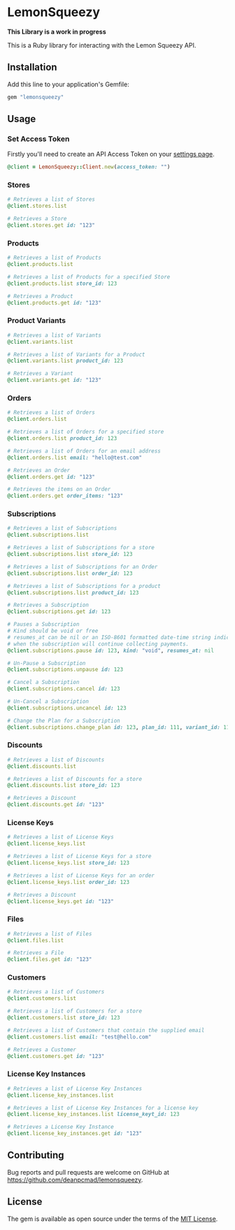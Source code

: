 # LemonSqueezy

**This Library is a work in progress**

This is a Ruby library for interacting with the Lemon Squeezy API.

## Installation

Add this line to your application's Gemfile:

```ruby
gem "lemonsqueezy"
```

## Usage

### Set Access Token

Firstly you'll need to create an API Access Token on your [settings page](https://app.lemonsqueezy.com/settings/api).

```ruby
@client = LemonSqueezy::Client.new(access_token: "")
```

### Stores

```ruby
# Retrieves a list of Stores
@client.stores.list

# Retrieves a Store
@client.stores.get id: "123"
```

### Products

```ruby
# Retrieves a list of Products
@client.products.list

# Retrieves a list of Products for a specified Store
@client.products.list store_id: 123

# Retrieves a Product
@client.products.get id: "123"
```

### Product Variants

```ruby
# Retrieves a list of Variants
@client.variants.list

# Retrieves a list of Variants for a Product
@client.variants.list product_id: 123

# Retrieves a Variant
@client.variants.get id: "123"
```

### Orders

```ruby
# Retrieves a list of Orders
@client.orders.list

# Retrieves a list of Orders for a specified store
@client.orders.list product_id: 123

# Retrieves a list of Orders for an email address
@client.orders.list email: "hello@test.com"

# Retrieves an Order
@client.orders.get id: "123"

# Retrieves the items on an Order
@client.orders.get order_items: "123"
```

### Subscriptions

```ruby
# Retrieves a list of Subscriptions
@client.subscriptions.list

# Retrieves a list of Subscriptions for a store
@client.subscriptions.list store_id: 123

# Retrieves a list of Subscriptions for an Order
@client.subscriptions.list order_id: 123

# Retrieves a list of Subscriptions for a product
@client.subscriptions.list product_id: 123

# Retrieves a Subscription
@client.subscriptions.get id: 123

# Pauses a Subscription
# Kind should be void or free
# resumes_at can be nil or an ISO-8601 formatted date-time string indicating
# when the subscription will continue collecting payments.
@client.subscriptions.pause id: 123, kind: "void", resumes_at: nil

# Un-Pause a Subscription
@client.subscriptions.unpause id: 123

# Cancel a Subscription
@client.subscriptions.cancel id: 123

# Un-Cancel a Subscription
@client.subscriptions.uncancel id: 123

# Change the Plan for a Subscription
@client.subscriptions.change_plan id: 123, plan_id: 111, variant_id: 111
```

### Discounts

```ruby
# Retrieves a list of Discounts
@client.discounts.list

# Retrieves a list of Discounts for a store
@client.discounts.list store_id: 123

# Retrieves a Discount
@client.discounts.get id: "123"
```

### License Keys

```ruby
# Retrieves a list of License Keys
@client.license_keys.list

# Retrieves a list of License Keys for a store
@client.license_keys.list store_id: 123

# Retrieves a list of License Keys for an order
@client.license_keys.list order_id: 123

# Retrieves a Discount
@client.license_keys.get id: "123"
```

### Files

```ruby
# Retrieves a list of Files
@client.files.list

# Retrieves a File
@client.files.get id: "123"
```

### Customers

```ruby
# Retrieves a list of Customers
@client.customers.list

# Retrieves a list of Customers for a store
@client.customers.list store_id: 123

# Retrieves a list of Customers that contain the supplied email
@client.customers.list email: "test@hello.com"

# Retrieves a Customer
@client.customers.get id: "123"
```

### License Key Instances

```ruby
# Retrieves a list of License Key Instances
@client.license_key_instances.list

# Retrieves a list of License Key Instances for a license key
@client.license_key_instances.list license_keyt_id: 123

# Retrieves a License Key Instance
@client.license_key_instances.get id: "123"
```

## Contributing

Bug reports and pull requests are welcome on GitHub at https://github.com/deanpcmad/lemonsqueezy.

## License

The gem is available as open source under the terms of the [MIT License](https://opensource.org/licenses/MIT).
